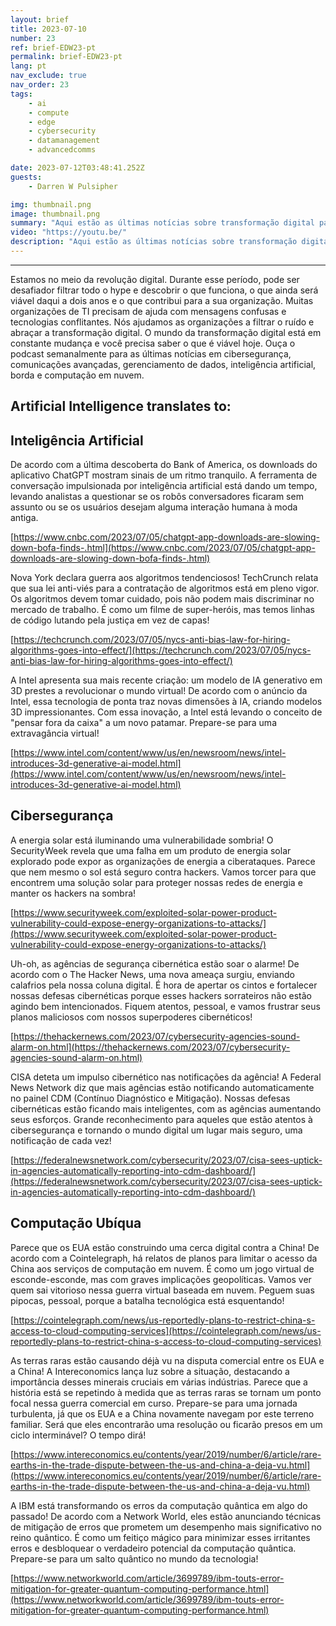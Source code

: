 ```yaml
---
layout: brief
title: 2023-07-10
number: 23
ref: brief-EDW23-pt
permalink: brief-EDW23-pt
lang: pt
nav_exclude: true
nav_order: 23
tags:
    - ai
    - compute
    - edge
    - cybersecurity
    - datamanagement
    - advancedcomms

date: 2023-07-12T03:48:41.252Z
guests:
    - Darren W Pulsipher

img: thumbnail.png
image: thumbnail.png
summary: "Aqui estão as últimas notícias sobre transformação digital para 10 de julho de 2023. A guerra comercial em curso está começando a afetar os serviços em nuvem. Além disso, há especulações de que o frenesi em torno da IA generativa possa estar diminuindo. No âmbito da cibersegurança, há preocupações sobre se estamos fazendo o suficiente para nos manter à frente de atores maliciosos."
video: "https://youtu.be/"
description: "Aqui estão as últimas notícias sobre transformação digital para 10 de julho de 2023. A guerra comercial em curso está começando a afetar os serviços em nuvem. Além disso, há especulações de que o frenesi em torno da IA generativa possa estar diminuindo. No âmbito da cibersegurança, há preocupações sobre se estamos fazendo o suficiente para nos manter à frente de atores maliciosos."
---
```






---

Estamos no meio da revolução digital. Durante esse período, pode ser desafiador filtrar todo o hype e descobrir o que funciona, o que ainda será viável daqui a dois anos e o que contribui para a sua organização. Muitas organizações de TI precisam de ajuda com mensagens confusas e tecnologias conflitantes. Nós ajudamos as organizações a filtrar o ruído e abraçar a transformação digital. O mundo da transformação digital está em constante mudança e você precisa saber o que é viável hoje. Ouça o podcast semanalmente para as últimas notícias em cibersegurança, comunicações avançadas, gerenciamento de dados, inteligência artificial, borda e computação em nuvem.

## Artificial Intelligence translates to:

## Inteligência Artificial

De acordo com a última descoberta do Bank of America, os downloads do aplicativo ChatGPT mostram sinais de um ritmo tranquilo. A ferramenta de conversação impulsionada por inteligência artificial está dando um tempo, levando analistas a questionar se os robôs conversadores ficaram sem assunto ou se os usuários desejam alguma interação humana à moda antiga.

[https://www.cnbc.com/2023/07/05/chatgpt-app-downloads-are-slowing-down-bofa-finds-.html](https://www.cnbc.com/2023/07/05/chatgpt-app-downloads-are-slowing-down-bofa-finds-.html)

Nova York declara guerra aos algoritmos tendenciosos! TechCrunch relata que sua lei anti-viés para a contratação de algoritmos está em pleno vigor. Os algoritmos devem tomar cuidado, pois não podem mais discriminar no mercado de trabalho. É como um filme de super-heróis, mas temos linhas de código lutando pela justiça em vez de capas!

[https://techcrunch.com/2023/07/05/nycs-anti-bias-law-for-hiring-algorithms-goes-into-effect/](https://techcrunch.com/2023/07/05/nycs-anti-bias-law-for-hiring-algorithms-goes-into-effect/)

A Intel apresenta sua mais recente criação: um modelo de IA generativo em 3D prestes a revolucionar o mundo virtual! De acordo com o anúncio da Intel, essa tecnologia de ponta traz novas dimensões à IA, criando modelos 3D impressionantes. Com essa inovação, a Intel está levando o conceito de "pensar fora da caixa" a um novo patamar. Prepare-se para uma extravagância virtual!

[https://www.intel.com/content/www/us/en/newsroom/news/intel-introduces-3d-generative-ai-model.html](https://www.intel.com/content/www/us/en/newsroom/news/intel-introduces-3d-generative-ai-model.html)

## Cibersegurança

A energia solar está iluminando uma vulnerabilidade sombria! O SecurityWeek revela que uma falha em um produto de energia solar explorado pode expor as organizações de energia a ciberataques. Parece que nem mesmo o sol está seguro contra hackers. Vamos torcer para que encontrem uma solução solar para proteger nossas redes de energia e manter os hackers na sombra!

[https://www.securityweek.com/exploited-solar-power-product-vulnerability-could-expose-energy-organizations-to-attacks/](https://www.securityweek.com/exploited-solar-power-product-vulnerability-could-expose-energy-organizations-to-attacks/)

Uh-oh, as agências de segurança cibernética estão soar o alarme! De acordo com o The Hacker News, uma nova ameaça surgiu, enviando calafrios pela nossa coluna digital. É hora de apertar os cintos e fortalecer nossas defesas cibernéticas porque esses hackers sorrateiros não estão agindo bem intencionados. Fiquem atentos, pessoal, e vamos frustrar seus planos maliciosos com nossos superpoderes cibernéticos!

[https://thehackernews.com/2023/07/cybersecurity-agencies-sound-alarm-on.html](https://thehackernews.com/2023/07/cybersecurity-agencies-sound-alarm-on.html)

CISA deteta um impulso cibernético nas notificações da agência! A Federal News Network diz que mais agências estão notificando automaticamente no painel CDM (Contínuo Diagnóstico e Mitigação). Nossas defesas cibernéticas estão ficando mais inteligentes, com as agências aumentando seus esforços. Grande reconhecimento para aqueles que estão atentos à cibersegurança e tornando o mundo digital um lugar mais seguro, uma notificação de cada vez!

[https://federalnewsnetwork.com/cybersecurity/2023/07/cisa-sees-uptick-in-agencies-automatically-reporting-into-cdm-dashboard/](https://federalnewsnetwork.com/cybersecurity/2023/07/cisa-sees-uptick-in-agencies-automatically-reporting-into-cdm-dashboard/)

## Computação Ubíqua

Parece que os EUA estão construindo uma cerca digital contra a China! De acordo com a Cointelegraph, há relatos de planos para limitar o acesso da China aos serviços de computação em nuvem. É como um jogo virtual de esconde-esconde, mas com graves implicações geopolíticas. Vamos ver quem sai vitorioso nessa guerra virtual baseada em nuvem. Peguem suas pipocas, pessoal, porque a batalha tecnológica está esquentando!

[https://cointelegraph.com/news/us-reportedly-plans-to-restrict-china-s-access-to-cloud-computing-services](https://cointelegraph.com/news/us-reportedly-plans-to-restrict-china-s-access-to-cloud-computing-services)

As terras raras estão causando déjà vu na disputa comercial entre os EUA e a China! A Intereconomics lança luz sobre a situação, destacando a importância desses minerais cruciais em várias indústrias. Parece que a história está se repetindo à medida que as terras raras se tornam um ponto focal nessa guerra comercial em curso. Prepare-se para uma jornada turbulenta, já que os EUA e a China novamente navegam por este terreno familiar. Será que eles encontrarão uma resolução ou ficarão presos em um ciclo interminável? O tempo dirá!

[https://www.intereconomics.eu/contents/year/2019/number/6/article/rare-earths-in-the-trade-dispute-between-the-us-and-china-a-deja-vu.html](https://www.intereconomics.eu/contents/year/2019/number/6/article/rare-earths-in-the-trade-dispute-between-the-us-and-china-a-deja-vu.html)

A IBM está transformando os erros da computação quântica em algo do passado! De acordo com a Network World, eles estão anunciando técnicas de mitigação de erros que prometem um desempenho mais significativo no reino quântico. É como um feitiço mágico para minimizar esses irritantes erros e desbloquear o verdadeiro potencial da computação quântica. Prepare-se para um salto quântico no mundo da tecnologia!

[https://www.networkworld.com/article/3699789/ibm-touts-error-mitigation-for-greater-quantum-computing-performance.html](https://www.networkworld.com/article/3699789/ibm-touts-error-mitigation-for-greater-quantum-computing-performance.html)


